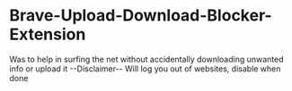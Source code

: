 # Brave-Upload-Download-Blocker-Extension
Was to help in surfing the net without accidentally downloading unwanted info or upload it
--Disclaimer--
Will log you out of websites, disable when done
